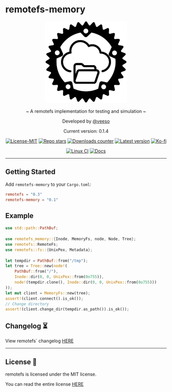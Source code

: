 # remotefs-memory

<p align="center">
  <img src="https://raw.githubusercontent.com/remotefs-rs/remotefs-rs/main/assets/logo.png" alt="logo" width="256" height="256" />
</p>

<p align="center">~ A remotefs implementation for testing and simulation ~</p>

<p align="center">Developed by <a href="https://veeso.github.io/" target="_blank">@veeso</a></p>
<p align="center">Current version: 0.1.4</p>

<p align="center">
  <a href="https://opensource.org/licenses/MIT"
    ><img
      src="https://img.shields.io/badge/License-MIT-teal.svg"
      alt="License-MIT"
  /></a>
  <a href="https://github.com/remotefs-rs/remotefs-rs-memory/stargazers"
    ><img
      src="https://img.shields.io/github/stars/remotefs-rs/remotefs-rs-memory.svg?style=badge"
      alt="Repo stars"
  /></a>
  <a href="https://crates.io/crates/remotefs-memory"
    ><img
      src="https://img.shields.io/crates/d/remotefs-memory.svg"
      alt="Downloads counter"
  /></a>
  <a href="https://crates.io/crates/remotefs-memory"
    ><img
      src="https://img.shields.io/crates/v/remotefs-memory.svg"
      alt="Latest version"
  /></a>
  <a href="https://ko-fi.com/veeso">
    <img
      src="https://img.shields.io/badge/donate-ko--fi-red"
      alt="Ko-fi"
  /></a>
</p>
<p align="center">
  <a href="https://github.com/remotefs-rs/remotefs-rs-memory/actions"
    ><img
      src="https://github.com/remotefs-rs/remotefs-rs-memory/workflows/linux/badge.svg"
      alt="Linux CI"
  /></a>
  <a href="https://docs.rs/remotefs-memory"
    ><img
      src="https://docs.rs/remotefs-memory/badge.svg"
      alt="Docs"
  /></a>
</p>

---

## Getting Started

Add `remotefs-memory` to your `Cargo.toml`:

```toml
remotefs = "0.3"
remotefs-memory = "0.1"
```

## Example

```rust
use std::path::PathBuf;

use remotefs_memory::{Inode, MemoryFs, node, Node, Tree};
use remotefs::RemoteFs;
use remotefs::fs::{UnixPex, Metadata};

let tempdir = PathBuf::from("/tmp");
let tree = Tree::new(node!(
    PathBuf::from("/"),
    Inode::dir(0, 0, UnixPex::from(0o755)),
    node!(tempdir.clone(), Inode::dir(0, 0, UnixPex::from(0o755)))
));
let mut client = MemoryFs::new(tree);
assert!(client.connect().is_ok());
// Change directory
assert!(client.change_dir(tempdir.as_path()).is_ok());
```

## Changelog ⏳

View remotefs` changelog [HERE](CHANGELOG.md)

---

## License 📃

remotefs is licensed under the MIT license.

You can read the entire license [HERE](LICENSE)
